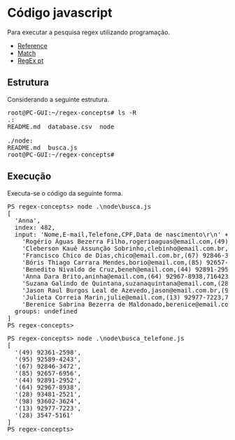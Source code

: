 # Código javascript
Para executar a pesquisa regex utilizando programação.
- [Reference](https://developer.mozilla.org/en-US/docs/Web/JavaScript/Reference/Global_Objects/RegExp)
- [Match](https://developer.mozilla.org/en-US/docs/Web/JavaScript/Reference/Global_Objects/String/match)
- [RegEx pt](https://developer.mozilla.org/en-US/docs/Web/JavaScript/Guide/Regular_expressions)

## Estrutura
Considerando a seguinte estrutura.
<pre>
root@PC-GUI:~/regex-concepts# ls -R
.:
README.md  database.csv  node

./node:
README.md  busca.js
root@PC-GUI:~/regex-concepts#
</pre>


## Execução
Executa-se o código da seguinte forma.
<pre>
PS regex-concepts> node .\node\busca.js
[
  'Anna',
  index: 482,
  input: 'Nome,E-mail,Telefone,CPF,Data de nascimento\r\n' +
    'Rogério Águas Bezerra Filho,rogerioaguas@email.com,(49) 92361-2598,83085126406,22/07/ \r\n' +
    'Cleberson Kauê Assunção Sobrinho,clebinho@email.com.br,(95) 92589-4243,18440126387,19/03/ \r\n' +
    'Francisco Chico de Dias,chico@email.com.br,(67) 92846-3472,80544915143,17/10/2004\r\n' +
    'Bóris Thiago Carrara Mendes,borio@email.com,(85) 92657-6956,48275258979,17/06/1999\r\n' +
    'Benedito Nivaldo de Cruz,beneh@email.com,(44) 92891-2952,877-691-581.68,15/12/1997\r\n' +
    'Anna Dara Brito,aninha@email.com,(64) 92967-8938,71642300721,04/03/1994\r\n' +
    'Suzana Galindo de Quintana,suzanaquintana@email.com,(28) 93481-2521,84658458594,19/11/1964\r\n' +
    'Jason Raul Burgos Leal de Azevedo,jason@email.com.br,(98) 93602-3624,826.580.743-01,13 05 1973\r\n' +
    'Julieta Correia Marin,julie@email.com,(13) 92977-7223,752.473.458-19,22111996\r\n' +
    'Berenice Sabrina Bezerra de Maldonado,berenice@email.com,(28) 3547-5161,764.682.144-67,28.03.1984',
  groups: undefined
]
PS regex-concepts>
</pre>

<pre>
PS regex-concepts> node .\node\busca_telefone.js
[
  '(49) 92361-2598',
  '(95) 92589-4243',
  '(67) 92846-3472',
  '(85) 92657-6956',
  '(44) 92891-2952',
  '(64) 92967-8938',
  '(28) 93481-2521',
  '(98) 93602-3624',
  '(13) 92977-7223',
  '(28) 3547-5161'
]
PS regex-concepts>
</pre>
